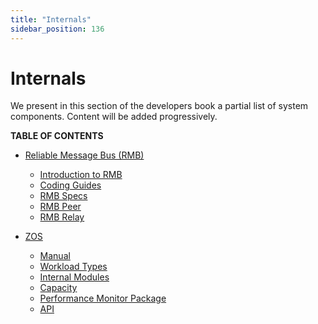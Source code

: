 ```yaml
---
title: "Internals"
sidebar_position: 136
---
```


<h1> Internals </h1>

We present in this section of the developers book a partial list of system components. Content will be added progressively.

**TABLE OF CONTENTS**

- [Reliable Message Bus (RMB)](rmb/rmb_toc.md)
  - [Introduction to RMB](rmb/rmb_intro.md)
  - [Coding Guides](rmb/rmb_coding_guides.md)
  - [RMB Specs](rmb/rmb_specs.md)
  - [RMB Peer](rmb/uml/peer.md)
  - [RMB Relay](rmb/uml/relay.md)

- [ZOS](zos/index.md)
  - [Manual](./zos/manual/manual.md)
  - [Workload Types](./zos/manual/workload_types.md)
  - [Internal Modules](./zos/internals/internals.md)
  - [Capacity](./zos/internals/capacity.md)
  - [Performance Monitor Package](./zos/performance/performance.md)
  - [API](./zos/manual/api.md)